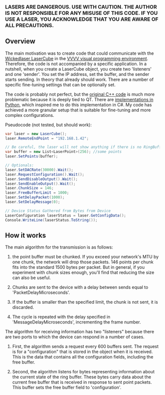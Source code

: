 ### LASERS ARE DANGEROUS. USE WITH CAUTION. THE AUTHOR IS NOT RESPONSIBLE FOR ANY MISUSE OF THIS CODE. IF YOU USE A LASER, YOU ACKNOWLEDGE THAT YOU ARE AWARE OF ALL PRECAUTIONS.

## Overview

The main motivation was to create code that could communicate with the [Wickedlaser LaserCube](https://www.laseros.com/lasercube/) in the [VVVV visual programming environment](https://visualprogramming.net/). Therefore, the code is not accompanied by a specific application. In a nutshell, when you create a LaserCube object, you create two 'listeners' and one 'sender'. You set the IP address, set the buffer, and the sender starts sending. In theory that already should work. There are a number of specific fine-tuning settings that can be optionally set.

The code is probably not perfect, but the [original C++ code](https://github.com/Wickedlasers/laserdocklib) is much more problematic because it is deeply tied to QT. There are [implementations in Python](https://gist.github.com/s4y/0675595c2ff5734e927d68caf652e3af), which inspired me to do this implementation in C#. My code has achieved a more granular setup that is suitable for fine-tuning and more complex configurations.

Pseudocode (not tested, but should work):

```C#
var laser = new LaserCube();
laser.RemoteEndPoint = "192.168.1.42";

// Be careful, the laser will not show anything if there is no RingBuffer running, there must be at least 2 chunks for this to work. This is probably done for safety reasons. Two chunks by default >150pts
var buffer = new List<LaserPoint>(256); //some points
laser.SetPoints(buffer);

// Optionals:
laser.SetDACRate(30000).Wait(); 
laser.RequestConfiguration().Wait();
laser.SendDisableOutput().Wait();
laser.SendEnableOutput().Wait();
laser.ChunkSize = 146;
laser.FreeBufferLimit = 1000;
laser.SetDelayPacket(1000);
laser.SetDelayMessage(0);

// Device Status Gathered from Bytes from Device
LaserConfiguration laserStatus = laser.GetConfigData();
Console.WriteLine(laserStatus.ToString());
```

## How it works

The main algorithm for the transmission is as follows:

1. the point buffer must be chunked. If you exceed your network's MTU by one chunk, the network will drop those packets. 146 points per chunk fits into the standard 1500 bytes per packet. But in general, if you experiment with chunk sizes enough, you'll find that reducing the size can also be useful.

2. Chunks are sent to the device with a delay between sends equal to 'PacketDelayMicroseconds'.

3. If the buffer is smaller than the specified limit, the chunk is not sent, it is discarded.

4. The cycle is repeated with the delay specified in 'MessageDelayMicroseconds', incrementing the frame number.

The algorithm for receiving information has two "listeners" because there are two ports to which the device can respond in a number of cases.

1. First, the algorithm sends a request every 600 buffers sent. The request is for a "configuration" that is stored in the object when it is received. This is the data that contains all the configuration fields, including the free buffer.

2. Second, the algorithm listens for bytes representing information about the current state of the ring buffer. These bytes carry data about the current free buffer that is received in response to sent point packets. This buffer sets the free buffer field to 'configuration'.